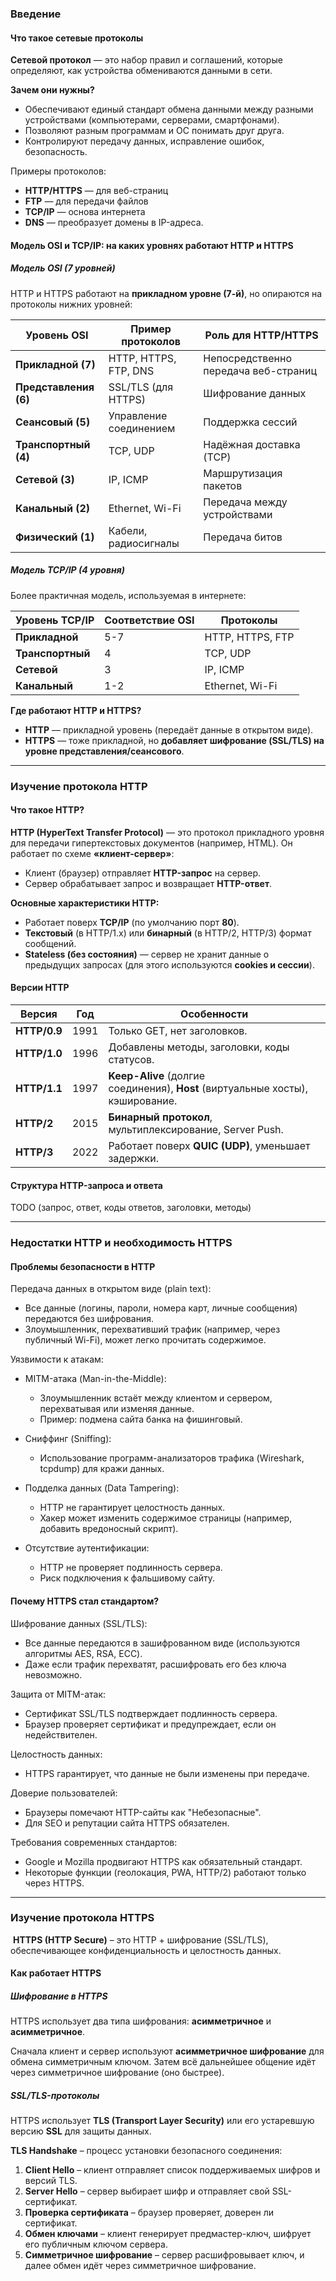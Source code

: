 ### Введение

#### Что такое сетевые протоколы

**Сетевой протокол** — это набор правил и соглашений, которые определяют, как устройства обмениваются данными в сети.

**Зачем они нужны?**
- Обеспечивают единый стандарт обмена данными между разными устройствами (компьютерами, серверами, смартфонами).
- Позволяют разным программам и ОС понимать друг друга.
- Контролируют передачу данных, исправление ошибок, безопасность.

Примеры протоколов:
- **HTTP/HTTPS** — для веб-страниц
- **FTP** — для передачи файлов
- **TCP/IP** — основа интернета
- **DNS** — преобразует домены в IP-адреса.

#### Модель OSI и TCP/IP: на каких уровнях работают HTTP и HTTPS

##### Модель OSI (7 уровней)

HTTP и HTTPS работают на **прикладном уровне (7-й)**, но опираются на протоколы нижних уровней:

|Уровень OSI|Пример протоколов|Роль для HTTP/HTTPS|
|---|---|---|
|**Прикладной (7)**|HTTP, HTTPS, FTP, DNS|Непосредственно передача веб-страниц|
|**Представления (6)**|SSL/TLS (для HTTPS)|Шифрование данных|
|**Сеансовый (5)**|Управление соединением|Поддержка сессий|
|**Транспортный (4)**|TCP, UDP|Надёжная доставка (TCP)|
|**Сетевой (3)**|IP, ICMP|Маршрутизация пакетов|
|**Канальный (2)**|Ethernet, Wi-Fi|Передача между устройствами|
|**Физический (1)**|Кабели, радиосигналы|Передача битов|

##### Модель TCP/IP (4 уровня)

Более практичная модель, используемая в интернете:

|Уровень TCP/IP|Соответствие OSI|Протоколы|
|---|---|---|
|**Прикладной**|5-7|HTTP, HTTPS, FTP|
|**Транспортный**|4|TCP, UDP|
|**Сетевой**|3|IP, ICMP|
|**Канальный**|1-2|Ethernet, Wi-Fi|

**Где работают HTTP и HTTPS?**
- **HTTP** — прикладной уровень (передаёт данные в открытом виде).
- **HTTPS** — тоже прикладной, но **добавляет шифрование (SSL/TLS) на уровне представления/сеансового**.

---

### Изучение протокола HTTP

#### Что такое HTTP?

**HTTP (HyperText Transfer Protocol)** — это протокол прикладного уровня для передачи гипертекстовых документов (например, HTML). Он работает по схеме **«клиент-сервер»**:

- Клиент (браузер) отправляет **HTTP-запрос** на сервер.
- Сервер обрабатывает запрос и возвращает **HTTP-ответ**.

**Основные характеристики HTTP:**

- Работает поверх **TCP/IP** (по умолчанию порт **80**).
- **Текстовый** (в HTTP/1.x) или **бинарный** (в HTTP/2, HTTP/3) формат сообщений.
- **Stateless (без состояния)** — сервер не хранит данные о предыдущих запросах (для этого используются **cookies и сессии**).

#### Версии HTTP

| Версия       | Год  | Особенности                                                                    |
| ------------ | ---- | ------------------------------------------------------------------------------ |
| **HTTP/0.9** | 1991 | Только GET, нет заголовков.                                                    |
| **HTTP/1.0** | 1996 | Добавлены методы, заголовки, коды статусов.                                    |
| **HTTP/1.1** | 1997 | **Keep-Alive** (долгие соединения), **Host** (виртуальные хосты), кэширование. |
| **HTTP/2**   | 2015 | **Бинарный протокол**, мультиплексирование, Server Push.                       |
| **HTTP/3**   | 2022 | Работает поверх **QUIC (UDP)**, уменьшает задержки.                            |

#### Структура HTTP-запроса и ответа

TODO (запрос, ответ, коды ответов, заголовки, методы)

---

### Недостатки HTTP и необходимость HTTPS

#### Проблемы безопасности в HTTP

Передача данных в открытом виде (plain text):
- Все данные (логины, пароли, номера карт, личные сообщения) передаются без шифрования.
- Злоумышленник, перехвативший трафик (например, через публичный Wi-Fi), может легко прочитать содержимое.

Уязвимости к атакам:
- MITM-атака (Man-in-the-Middle):
	- Злоумышленник встаёт между клиентом и сервером, перехватывая или изменяя данные.
	- Пример: подмена сайта банка на фишинговый.

- Сниффинг (Sniffing):
	- Использование программ-анализаторов трафика (Wireshark, tcpdump) для кражи данных.
	
- Подделка данных (Data Tampering):
	- HTTP не гарантирует целостность данных.
	- Хакер может изменить содержимое страницы (например, добавить вредоносный скрипт).

- Отсутствие аутентификации:
	- HTTP не проверяет подлинность сервера.
	- Риск подключения к фальшивому сайту.

#### Почему HTTPS стал стандартом?

Шифрование данных (SSL/TLS):
- Все данные передаются в зашифрованном виде (используются алгоритмы AES, RSA, ECC).
- Даже если трафик перехватят, расшифровать его без ключа невозможно.

Защита от MITM-атак:
- Сертификат SSL/TLS подтверждает подлинность сервера.
- Браузер проверяет сертификат и предупреждает, если он недействителен.

Целостность данных:
- HTTPS гарантирует, что данные не были изменены при передаче.

Доверие пользователей:
- Браузеры помечают HTTP-сайты как "Небезопасные".
- Для SEO и репутации сайта HTTPS обязателен.

Требования современных стандартов:
- Google и Mozilla продвигают HTTPS как обязательный стандарт.
- Некоторые функции (геолокация, PWA, HTTP/2) работают только через HTTPS.

---

### Изучение протокола HTTPS

 **HTTPS (HTTP Secure)** – это HTTP + шифрование (SSL/TLS), обеспечивающее конфиденциальность и целостность данных.

#### Как работает HTTPS

##### Шифрование в HTTPS

HTTPS использует два типа шифрования: **асимметричное** и **асимметричное**.

Сначала клиент и сервер используют **асимметричное шифрование** для обмена симметричным ключом. Затем всё дальнейшее общение идёт через симметричное шифрование (оно быстрее).

##### SSL/TLS-протоколы

HTTPS использует **TLS (Transport Layer Security)** или его устаревшую версию **SSL** для защиты данных.

**TLS Handshake** – процесс установки безопасного соединения:
1. **Client Hello** – клиент отправляет список поддерживаемых шифров и версий TLS.
2. **Server Hello** – сервер выбирает шифр и отправляет свой SSL-сертификат.
3. **Проверка сертификата** – браузер проверяет, доверен ли сертификат.
4. **Обмен ключами** – клиент генерирует предмастер-ключ, шифрует его публичным ключом сервера.
5. **Симметричное шифрование** – сервер расшифровывает ключ, и далее обмен идёт через симметричное шифрование.


